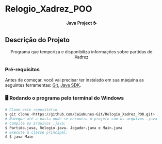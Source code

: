 # Relogio_Xadrez_POO


<h4 align="center"> 
	Java Project ☕
</h4>

## Descrição do Projeto
<p align="center"> Programa que temporiza e disponibiliza informações sobre partidas de Xadrez </p>


### Pré-requisitos
Antes de começar, você vai precisar ter instalado em sua máquina as seguintes ferramentas:
[Git](https://git-scm.com), [Java SDK](https://www.azul.com/downloads/?package=jdk#zulu). 

### 🖥️ Rodando o programa pelo terminal do Windows
```bash
# Clone este repositório
$ git clone <https://github.com/CaioNunes-Git/Relogio_Xadrez_POO.git>
# Navegue até a pasta onde se encontra o projeto com os arquivos .java
# Compile os arquivos .java:
$ Partida.java, Relogio.java. Jogador.java e Main.java
# Execute a classe principal:
$ $ java Main
